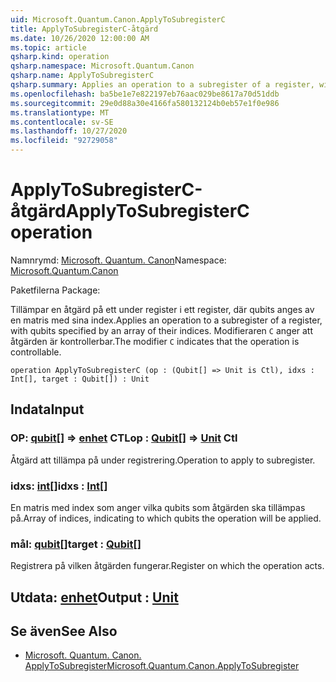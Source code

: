 ```yaml
---
uid: Microsoft.Quantum.Canon.ApplyToSubregisterC
title: ApplyToSubregisterC-åtgärd
ms.date: 10/26/2020 12:00:00 AM
ms.topic: article
qsharp.kind: operation
qsharp.namespace: Microsoft.Quantum.Canon
qsharp.name: ApplyToSubregisterC
qsharp.summary: Applies an operation to a subregister of a register, with qubits specified by an array of their indices. The modifier `C` indicates that the operation is controllable.
ms.openlocfilehash: ba5be1e7e822197eb76aac029be8617a70d51ddb
ms.sourcegitcommit: 29e0d88a30e4166fa580132124b0eb57e1f0e986
ms.translationtype: MT
ms.contentlocale: sv-SE
ms.lasthandoff: 10/27/2020
ms.locfileid: "92729058"
---
```

# <a name="applytosubregisterc-operation"></a><span data-ttu-id="6ecde-102">ApplyToSubregisterC-åtgärd</span><span class="sxs-lookup"><span data-stu-id="6ecde-102">ApplyToSubregisterC operation</span></span>

<span data-ttu-id="6ecde-103">Namnrymd: [Microsoft. Quantum. Canon](xref:Microsoft.Quantum.Canon)</span><span class="sxs-lookup"><span data-stu-id="6ecde-103">Namespace: [Microsoft.Quantum.Canon](xref:Microsoft.Quantum.Canon)</span></span>

<span data-ttu-id="6ecde-104">Paketfilerna [](https://nuget.org/packages/)</span><span class="sxs-lookup"><span data-stu-id="6ecde-104">Package: [](https://nuget.org/packages/)</span></span>


<span data-ttu-id="6ecde-105">Tillämpar en åtgärd på ett under register i ett register, där qubits anges av en matris med sina index.</span><span class="sxs-lookup"><span data-stu-id="6ecde-105">Applies an operation to a subregister of a register, with qubits specified by an array of their indices.</span></span>
<span data-ttu-id="6ecde-106">Modifieraren `C` anger att åtgärden är kontrollerbar.</span><span class="sxs-lookup"><span data-stu-id="6ecde-106">The modifier `C` indicates that the operation is controllable.</span></span>

```qsharp
operation ApplyToSubregisterC (op : (Qubit[] => Unit is Ctl), idxs : Int[], target : Qubit[]) : Unit
```


## <a name="input"></a><span data-ttu-id="6ecde-107">Indata</span><span class="sxs-lookup"><span data-stu-id="6ecde-107">Input</span></span>

### <a name="op--qubit--unit-ctl"></a><span data-ttu-id="6ecde-108">OP: [qubit](xref:microsoft.quantum.lang-ref.qubit)[] => [enhet](xref:microsoft.quantum.lang-ref.unit) CTL</span><span class="sxs-lookup"><span data-stu-id="6ecde-108">op : [Qubit](xref:microsoft.quantum.lang-ref.qubit)[] => [Unit](xref:microsoft.quantum.lang-ref.unit) Ctl</span></span>

<span data-ttu-id="6ecde-109">Åtgärd att tillämpa på under registrering.</span><span class="sxs-lookup"><span data-stu-id="6ecde-109">Operation to apply to subregister.</span></span>


### <a name="idxs--int"></a><span data-ttu-id="6ecde-110">idxs: [int](xref:microsoft.quantum.lang-ref.int)[]</span><span class="sxs-lookup"><span data-stu-id="6ecde-110">idxs : [Int](xref:microsoft.quantum.lang-ref.int)[]</span></span>

<span data-ttu-id="6ecde-111">En matris med index som anger vilka qubits som åtgärden ska tillämpas på.</span><span class="sxs-lookup"><span data-stu-id="6ecde-111">Array of indices, indicating to which qubits the operation will be applied.</span></span>


### <a name="target--qubit"></a><span data-ttu-id="6ecde-112">mål: [qubit](xref:microsoft.quantum.lang-ref.qubit)[]</span><span class="sxs-lookup"><span data-stu-id="6ecde-112">target : [Qubit](xref:microsoft.quantum.lang-ref.qubit)[]</span></span>

<span data-ttu-id="6ecde-113">Registrera på vilken åtgärden fungerar.</span><span class="sxs-lookup"><span data-stu-id="6ecde-113">Register on which the operation acts.</span></span>



## <a name="output--unit"></a><span data-ttu-id="6ecde-114">Utdata: [enhet](xref:microsoft.quantum.lang-ref.unit)</span><span class="sxs-lookup"><span data-stu-id="6ecde-114">Output : [Unit](xref:microsoft.quantum.lang-ref.unit)</span></span>



## <a name="see-also"></a><span data-ttu-id="6ecde-115">Se även</span><span class="sxs-lookup"><span data-stu-id="6ecde-115">See Also</span></span>

- [<span data-ttu-id="6ecde-116">Microsoft. Quantum. Canon. ApplyToSubregister</span><span class="sxs-lookup"><span data-stu-id="6ecde-116">Microsoft.Quantum.Canon.ApplyToSubregister</span></span>](xref:Microsoft.Quantum.Canon.ApplyToSubregister)